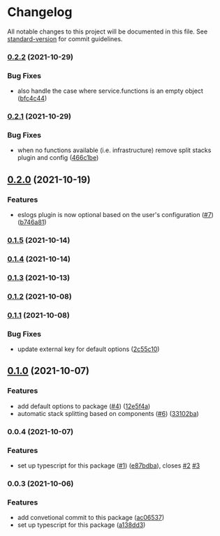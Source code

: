# Changelog

All notable changes to this project will be documented in this file. See [standard-version](https://github.com/conventional-changelog/standard-version) for commit guidelines.

### [0.2.2](https://github.com/taxdown/serverless-build/compare/v0.2.1...v0.2.2) (2021-10-29)


### Bug Fixes

* also handle the case where service.functions is an empty object ([bfc4c44](https://github.com/taxdown/serverless-build/commits/bfc4c44b7dc4f57c11ae07919a44261215e8c453))

### [0.2.1](https://github.com/taxdown/serverless-build/compare/v0.2.0...v0.2.1) (2021-10-29)


### Bug Fixes

* when no functions available (i.e. infrastructure) remove split stacks plugin and config ([466c1be](https://github.com/taxdown/serverless-build/commits/466c1be5199009590e6f20e7623033c5971508c8))

## [0.2.0](https://github.com/taxdown/serverless-build/compare/v0.1.5...v0.2.0) (2021-10-19)


### Features

* eslogs plugin is now optional based on the user's configuration ([#7](https://github.com/taxdown/serverless-build/issues/7)) ([b746a81](https://github.com/taxdown/serverless-build/commits/b746a811eef65e85c4c1ccba9ad6df3372cb700f))

### [0.1.5](https://github.com/taxdown/serverless-build/compare/v0.1.4...v0.1.5) (2021-10-14)

### [0.1.4](https://github.com/taxdown/serverless-build/compare/v0.1.3...v0.1.4) (2021-10-14)

### [0.1.3](https://github.com/taxdown/serverless-build/compare/v0.1.2...v0.1.3) (2021-10-13)

### [0.1.2](https://github.com/taxdown/serverless-build/compare/v0.1.1...v0.1.2) (2021-10-08)

### [0.1.1](https://github.com/taxdown/serverless-build/compare/v0.1.0...v0.1.1) (2021-10-08)


### Bug Fixes

* update external key for default options ([2c55c10](https://github.com/taxdown/serverless-build/commits/2c55c10b1aae7ca0203fb7936a7fab91c20be231))

## [0.1.0](https://github.com/taxdown/serverless-build/compare/v0.0.4...v0.1.0) (2021-10-07)


### Features

* add default options to package ([#4](https://github.com/taxdown/serverless-build/issues/4)) ([12e5f4a](https://github.com/taxdown/serverless-build/commits/12e5f4abc0a9553c35c07bda288c3e22b46ff439))
* automatic stack splitting based on components ([#6](https://github.com/taxdown/serverless-build/issues/6)) ([33102ba](https://github.com/taxdown/serverless-build/commits/33102ba1a379891bc5899b49d68535eaa3be65ef))

### 0.0.4 (2021-10-07)


### Features

* set up typescript for this package ([#1](https://github.com/taxdown/serverless-build/issues/1)) ([e87bdba](https://github.com/taxdown/serverless-build/commits/e87bdba6c6869ff43bc076ff8dadbace0a60ebbc)), closes [#2](https://github.com/taxdown/serverless-build/issues/2) [#3](https://github.com/taxdown/serverless-build/issues/3)

### 0.0.3 (2021-10-06)

### Features

- add convetional commit to this package ([ac06537](https://github.com/taxdown/serverless-build/commits/ac06537e6d32c268d731d8e92f34690f418e77a8))
- set up typescript for this package ([a138dd3](https://github.com/taxdown/serverless-build/commits/a138dd37bea19845215b5405503ea93f55acc96e))
